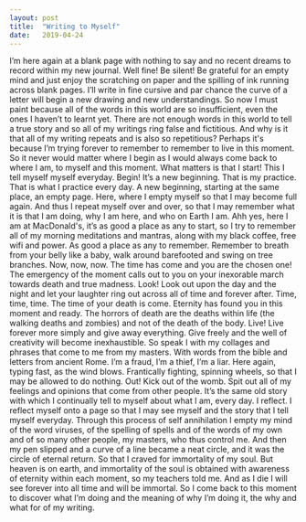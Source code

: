 ```yaml
---
layout: post
title:  "Writing to Myself"
date:   2019-04-24
---
```


I’m here again at a blank page with nothing to say and no recent dreams to record within my new journal. Well fine! Be silent! Be grateful for an empty mind and just enjoy the scratching on paper and the spilling of ink running across blank pages. I’ll write in fine cursive and par chance the curve of a letter will begin a new drawing and new understandings. So now I must paint because all of the words in this world are so insufficient, even the ones I haven’t to learnt yet. There are not enough words in this world to tell a true story and so all of my writings ring false and fictitious. And why is it that all of my writing repeats and is also so repetitious? Perhaps it's because I’m trying forever to remember to remember to live in this moment. So it never would matter where I begin as I would always come back to where I am, to myself and this moment. What matters is that I start! This I tell myself myself everyday. Begin! It’s a new beginning. That is my practice. That is what I practice every day. A new beginning, starting at the same place, an empty page. Here, where I empty myself so that I may become full again. And thus I repeat myself over and over, so that I may remember what it is that I am doing, why I am here, and who on Earth I am. Ahh yes, here I am at MacDonald's, it’s as good a place as any to start, so I try to remember all of my morning meditations and mantras, along with my black coffee, free wifi and power. As good a place as any to remember. Remember to breath from your belly like a baby, walk around barefooted and swing on tree branches. Now, now, now. The time has come and you are the chosen one! The emergency of the moment calls out to you on your inexorable march towards death and true madness. Look! Look out upon the day and the night and let your laughter ring out across all of time and forever after. Time, time, time. The time of your death is come. Eternity has found you in this moment and ready. The horrors of death are the deaths within life (the walking deaths and zombies) and not of the death of the body. Live! Live forever more simply and give away everything. Give freely and the well of creativity will become inexhaustible. So speak I with my collages and phrases that come to me from my masters. With words from the bible and letters from ancient Rome. I’m a fraud, I’m a thief, I’m a liar. Here again, typing fast, as the wind blows. Frantically fighting, spinning wheels, so that I may be allowed to do nothing. Out! Kick out of the womb. Spit out all of my feelings and opinions that come from other people. It’s the same old story with which I continually tell to myself about what I am, every day. I reflect. I reflect myself onto a page so that I may see myself and the story that I tell myself everyday. Through this process of self annihilation I empty my mind of the word viruses, of the spelling of spells and of the words of my own and of so many other people, my masters, who thus control me. And then my pen slipped and a curve of a line became a neat circle, and it was the circle of eternal return. So that I craved for immortality of my soul. But heaven is on earth, and immortality of the soul is obtained with awareness of eternity within each moment, so my teachers told me. And as I die I will see forever into all time and will be immortal. So I come back to this moment to discover what I’m doing and the meaning of why I’m doing it, the why and what for of my writing.
